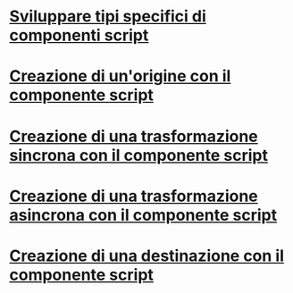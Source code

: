 # [Sviluppare tipi specifici di componenti script](developing-specific-types-of-script-components.md)
# [Creazione di un'origine con il componente script](creating-a-source-with-the-script-component.md)
# [Creazione di una trasformazione sincrona con il componente script](creating-a-synchronous-transformation-with-the-script-component.md)
# [Creazione di una trasformazione asincrona con il componente script](creating-an-asynchronous-transformation-with-the-script-component.md)
# [Creazione di una destinazione con il componente script](creating-a-destination-with-the-script-component.md)
